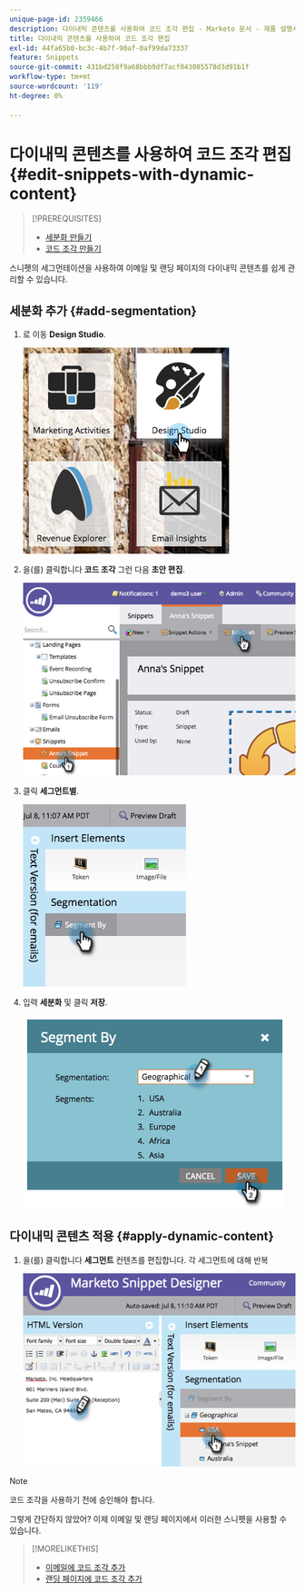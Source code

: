 ```yaml
---
unique-page-id: 2359466
description: 다이내믹 콘텐츠를 사용하여 코드 조각 편집 - Marketo 문서 - 제품 설명서
title: 다이내믹 콘텐츠를 사용하여 코드 조각 편집
exl-id: 44fa65b0-bc3c-4b7f-90af-0af99da73337
feature: Snippets
source-git-commit: 431bd258f9a68bbb9df7acf043085578d3d91b1f
workflow-type: tm+mt
source-wordcount: '119'
ht-degree: 0%

---
```


# 다이내믹 콘텐츠를 사용하여 코드 조각 편집 {#edit-snippets-with-dynamic-content}

>[!PREREQUISITES]
>
>* [세분화 만들기](/help/marketo/product-docs/personalization/segmentation-and-snippets/segmentation/create-a-segmentation.md)
>* [코드 조각 만들기](/help/marketo/product-docs/personalization/segmentation-and-snippets/snippets/create-a-snippet.md)

스니펫의 세그먼테이션을 사용하여 이메일 및 랜딩 페이지의 다이내믹 콘텐츠를 쉽게 관리할 수 있습니다.

## 세분화 추가 {#add-segmentation}

1. 로 이동 **Design Studio**.

   ![](assets/designstudio-1.png)

1. 을(를) 클릭합니다 **코드 조각** 그런 다음 **초안 편집**.

   ![](assets/image2014-9-16-8-3a59-3a14.png)

1. 클릭 **세그먼트별**.

   ![](assets/image2014-9-16-8-3a59-3a27.png)

1. 입력 **세분화** 및 클릭 **저장**.

   ![](assets/image2014-9-16-8-3a59-3a42.png)

## 다이내믹 콘텐츠 적용 {#apply-dynamic-content}

1. 을(를) 클릭합니다 **세그먼트** 컨텐츠를 편집합니다. 각 세그먼트에 대해 반복

   ![](assets/image2014-9-16-8-3a59-3a59.png)

>[!NOTE]
>
>코드 조각을 사용하기 전에 승인해야 합니다.

그렇게 간단하지 않았어? 이제 이메일 및 랜딩 페이지에서 이러한 스니펫을 사용할 수 있습니다.

>[!MORELIKETHIS]
>
>* [이메일에 코드 조각 추가](/help/marketo/product-docs/email-marketing/general/functions-in-the-editor/add-a-snippet-to-an-email.md)
>* [랜딩 페이지에 코드 조각 추가](/help/marketo/product-docs/demand-generation/landing-pages/personalizing-landing-pages/add-a-snippet-to-a-landing-page.md)
